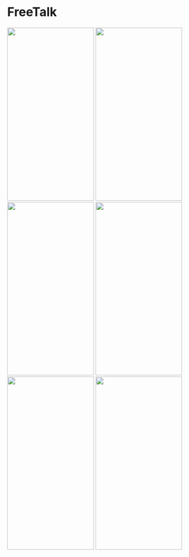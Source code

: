 # FreeTalk

<img src="https://user-images.githubusercontent.com/40617271/86253431-80297580-bbef-11ea-9d09-535628799cd0.png" width="200" height="400">
<img src="https://user-images.githubusercontent.com/40617271/86253470-8d466480-bbef-11ea-97b8-e61342b4f150.png" width="200" height="400">
<img src="https://user-images.githubusercontent.com/40617271/86253711-ddbdc200-bbef-11ea-9200-c2bdd92850e4.png" width="200" height="400">
<img src="https://user-images.githubusercontent.com/40617271/86253744-e615fd00-bbef-11ea-8d9f-6e264b15ea57.png" width="200" height="400">
<img src="https://user-images.githubusercontent.com/40617271/86253788-f29a5580-bbef-11ea-840a-30d32511c2c2.png" width="200" height="400">
<img src="https://user-images.githubusercontent.com/40617271/86253788-f29a5580-bbef-11ea-840a-30d32511c2c2.png" width="200" height="400">







